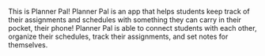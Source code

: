 
This is  Planner Pal! Planner Pal is an app that helps students keep track of their assignments and schedules with something they can carry in their pocket, their phone! Planner Pal is able to connect students with each other, organize their schedules, track their assignments, and set notes for themselves.

